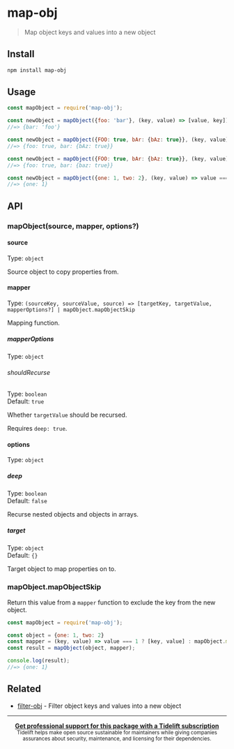 # map-obj

> Map object keys and values into a new object

## Install

```sh
npm install map-obj
```

## Usage

```js
const mapObject = require('map-obj');

const newObject = mapObject({foo: 'bar'}, (key, value) => [value, key]);
//=> {bar: 'foo'}

const newObject = mapObject({FOO: true, bAr: {bAz: true}}, (key, value) => [key.toLowerCase(), value]);
//=> {foo: true, bar: {bAz: true}}

const newObject = mapObject({FOO: true, bAr: {bAz: true}}, (key, value) => [key.toLowerCase(), value], {deep: true});
//=> {foo: true, bar: {baz: true}}

const newObject = mapObject({one: 1, two: 2}, (key, value) => value === 1 ? [key, value] : mapObject.mapObjectSkip);
//=> {one: 1}
```

## API

### mapObject(source, mapper, options?)

#### source

Type: `object`

Source object to copy properties from.

#### mapper

Type: `(sourceKey, sourceValue, source) => [targetKey, targetValue, mapperOptions?] | mapObject.mapObjectSkip`

Mapping function.

##### mapperOptions

Type: `object`

###### shouldRecurse

Type: `boolean`\
Default: `true`

Whether `targetValue` should be recursed.

Requires `deep: true`.

#### options

Type: `object`

##### deep

Type: `boolean`\
Default: `false`

Recurse nested objects and objects in arrays.

##### target

Type: `object`\
Default: `{}`

Target object to map properties on to.

### mapObject.mapObjectSkip

Return this value from a `mapper` function to exclude the key from the new object.

```js
const mapObject = require('map-obj');

const object = {one: 1, two: 2}
const mapper = (key, value) => value === 1 ? [key, value] : mapObject.mapObjectSkip
const result = mapObject(object, mapper);

console.log(result);
//=> {one: 1}
```

## Related

- [filter-obj](https://github.com/sindresorhus/filter-obj) - Filter object keys and values into a new object

---

<div align="center">
	<b>
		<a href="https://tidelift.com/subscription/pkg/npm-map-obj?utm_source=npm-map-obj&utm_medium=referral&utm_campaign=readme">Get professional support for this package with a Tidelift subscription</a>
	</b>
	<br>
	<sub>
		Tidelift helps make open source sustainable for maintainers while giving companies<br>assurances about security, maintenance, and licensing for their dependencies.
	</sub>
</div>
